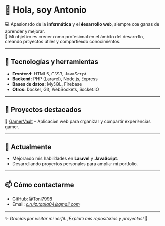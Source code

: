 # 👋 Hola, soy Antonio

💻 Apasionado de la **informática** y el **desarrollo web**, siempre con ganas de aprender y mejorar.  
🎯 Mi objetivo es crecer como profesional en el ámbito del desarrollo, creando proyectos útiles y compartiendo conocimientos.  

---

## 🚀 Tecnologías y herramientas
- **Frontend:** HTML5, CSS3, JavaScript  
- **Backend:** PHP (Laravel), Node.js, Express  
- **Bases de datos:** MySQL, Firebase  
- **Otros:** Docker, Git, WebSockets, Socket.IO  

---

## 📌 Proyectos destacados
🔹 [GamerVault](https://github.com/Toni7998) – Aplicación web para organizar y compartir experiencias gamer.  

---

## 🌱 Actualmente
- Mejorando mis habilidades en **Laravel** y **JavaScript**.  
- Desarrollando proyectos personales para ampliar mi portfolio.  

---

## 📫 Cómo contactarme
- GitHub: [@Toni7998](https://github.com/Toni7998)  
- Email: *a.ruiz.tapia04@gmail.com*  

---

✨ *Gracias por visitar mi perfil. ¡Explora mis repositorios y proyectos!* 🚀
